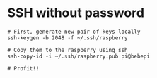SSH without password
==================

```
# First, generate new pair of keys locally
ssh-keygen -b 2048 -f ~/.ssh/raspberry

# Copy them to the raspberry using ssh
ssh-copy-id -i ~/.ssh/raspberry.pub pi@bebepi

# Profit!!
```
